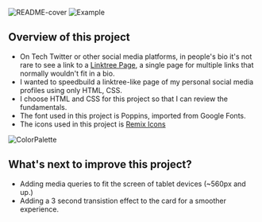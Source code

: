 ![README-cover](https://user-images.githubusercontent.com/90986300/175407327-9bc726cb-4832-4e64-a641-c1de573f2c94.png)
![Example](https://user-images.githubusercontent.com/90986300/175407373-a69577e7-1545-417f-aea9-18ce8fc55ea4.png)
## Overview of this project
- On Tech Twitter or other social media platforms, in people's bio it's not rare to see a link to a <a href="https://linktr.ee/">Linktree Page</a>, a single page for multiple links that normally wouldn't fit in a bio.
- I wanted to speedbuild a linktree-like page of my personal social media profiles using only HTML, CSS.
- I choose HTML and CSS for this project so that I can review the fundamentals.
- The font used in this project is Poppins, imported from Google Fonts.
- The icons used in this project is <a href="https://remixicon.com/">Remix Icons</a>

![ColorPalette](https://user-images.githubusercontent.com/90986300/175407363-8ad90861-ad54-43ae-9ea9-0ffcbbd9c713.png)

## What's next to improve this project?
- Adding media queries to fit the screen of tablet devices (~560px and up.) 
- Adding a 3 second transistion effect to the card for a smoother experience.
